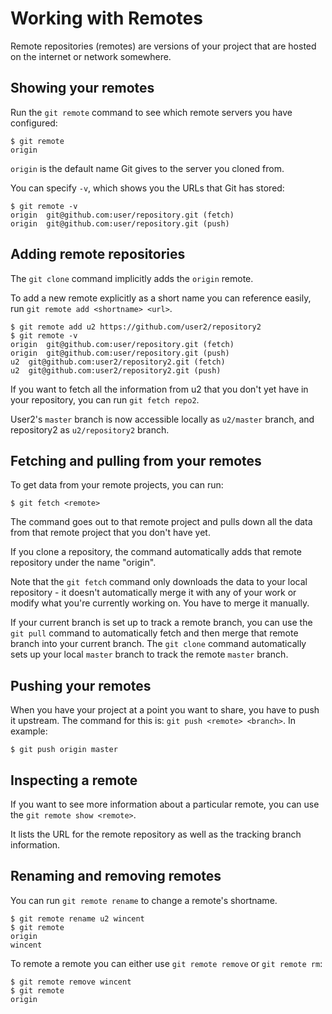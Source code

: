 # Working with Remotes

Remote repositories (remotes) are versions of your project that are hosted on the internet or network somewhere.

## Showing your remotes

Run the `git remote` command to see which remote servers you have configured:

```console
$ git remote
origin
```

`origin` is the default name Git gives to the server you cloned from.

You can specify `-v`, which shows you the URLs that Git has stored:

```console
$ git remote -v
origin	git@github.com:user/repository.git (fetch)
origin	git@github.com:user/repository.git (push)
```

## Adding remote repositories

The `git clone` command implicitly adds the `origin` remote. 

To add a new remote explicitly as a short name you can reference easily, run `git remote add <shortname> <url>`.

```console
$ git remote add u2 https://github.com/user2/repository2
$ git remote -v 
origin	git@github.com:user/repository.git (fetch)
origin	git@github.com:user/repository.git (push)
u2	git@github.com:user2/repository2.git (fetch)
u2	git@github.com:user2/repository2.git (push)
```

If you want to fetch all the information from u2 that you don't yet have in your repository, you can run `git fetch repo2`.

User2's `master` branch is now accessible locally as `u2/master` branch, and repository2 as `u2/repository2` branch.

## Fetching and pulling from your remotes

To get data from your remote projects, you can run:

```console
$ git fetch <remote>
```

The command goes out to that remote project and pulls down all the data from that remote project that you don't have yet.

If you clone a repository, the command automatically adds that remote repository under the name "origin".

Note that the `git fetch` command only downloads the data to your local repository - it doesn't automatically merge it with any of your work or modify what you're currently working on. You have to merge it manually.

If your current branch is set up to track a remote branch, you can use the `git pull` command to automatically fetch and then merge that remote branch into your current branch. The `git clone` command automatically sets up your local `master` branch to track the remote `master` branch.

## Pushing your remotes

When you have your project at a point you want to share, you have to push it upstream. The command for this is: `git push <remote> <branch>`. In example:

```console
$ git push origin master
```

## Inspecting a remote

If you want to see more information about a particular remote, you can use the `git remote show <remote>`.

It lists the URL for the remote repository as well as the tracking branch information.

## Renaming and removing remotes

You can run `git remote rename` to change a remote's shortname.

```console
$ git remote rename u2 wincent
$ git remote
origin
wincent
```

To remote a remote you can either use `git remote remove` or `git remote rm`:

```console
$ git remote remove wincent
$ git remote
origin
```
